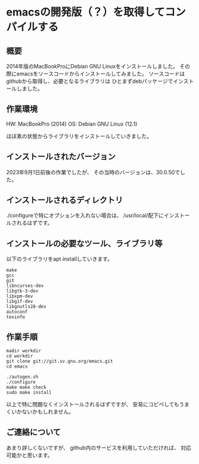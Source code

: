 # emacsの開発版（？）を取得してコンパイルする

## 概要

2014年版のMacBookProにDebian GNU Linuxをインストールしました。
その際にemacsをソースコードからインストールしてみました。
ソースコードはgithubから取得し、必要となるライブラリは
ひとまずdebパッケージでインストールしました。

## 作業環境

HW: MacBookPro (2014)
OS: Debian GNU Linux (12.1)

ほぼ素の状態からライブラリをインストールしていきました。

## インストールされたバージョン

2023年9月1日前後の作業でしたが、
その当時のバージョンは、30.0.50でした。

## インストールされるディレクトリ

./configureで特にオプションを入れない場合は、
/usr/local/配下にインストールされるはずです。

## インストールの必要なツール、ライブラリ等

以下のライブラリをapt installしていきます。

```
make
gcc
git
libncurses-dev
libgtk-3-dev
libxpm-dev
libgif-dev
libgnutls28-dev
autoconf
texinfo
```

## 作業手順

```
madir workdir
cd workdir
git clone git://git.sv.gnu.org/emacs.git
cd emacs
```

```
./autogen.sh
./configure
make make check
sudo make install
```

以上で特に問題なくインストールされるはずですが、
安易にコピペしてもうまくいかないかもしれません。

## ご連絡について

あまり詳しくないですが、
github内のサービスを利用していただければ、
対応可能かと思います。
